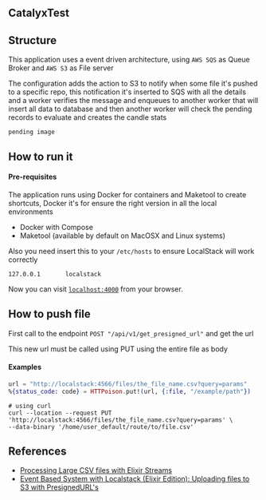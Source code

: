 ## CatalyxTest

## Structure

This application uses a event driven architecture, using `AWS SQS` as Queue Broker and `AWS S3` as File server

The configuration adds the action to S3 to notify when some file it's pushed to a specific repo, this notification it's
inserted to SQS with all the details and a worker verifies the message and enqueues to another worker that will insert all
data to database and then another worker will check the pending records to evaluate and creates the candle stats

```
pending image
```

## How to run it

#### Pre-requisites

The application runs using Docker for containers and Maketool to create shortcuts, Docker it's for ensure the right 
version in all the local environments

- Docker with Compose
- Maketool (available by default on MacOSX and Linux systems)

Also you need insert this to your `/etc/hosts` to ensure LocalStack will work correctly

```
127.0.0.1       localstack
```

Now you can visit [`localhost:4000`](http://localhost:4000) from your browser.

## How to push file

First call to the endpoint `POST "/api/v1/get_presigned_url"` and get the url

This new url must be called using PUT using the entire file as body

#### Examples

```elixir
url = "http://localstack:4566/files/the_file_name.csv?query=params"
%{status_code: code} = HTTPoison.put!(url, {:file, "/example/path"})
```

```shell script
# using curl
curl --location --request PUT 'http://localstack:4566/files/the_file_name.csv?query=params' \
--data-binary '/home/user_default/route/to/file.csv'
```

## References

- [Processing Large CSV files with Elixir Streams](https://www.poeticoding.com/processing-large-csv-files-with-elixir-streams/)
- [Event Based System with Localstack (Elixir Edition): Uploading files to S3 with PresignedURL's](https://dev.to/nicolkill/event-based-system-with-localstack-elixir-edition-uploading-files-to-s3-with-presignedurls-5ha4)
